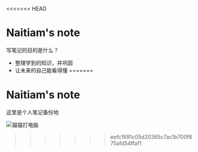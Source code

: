 <<<<<<< HEAD
# Naitiam's note

写笔记的目的是什么？

- 整理学到的知识，并巩固
- 让未来的自己能看得懂
=======
# Naitiam's note

这里是个人笔记备份地

![猫猫打电脑](https://user-images.githubusercontent.com/71304537/193831026-07cf0de0-48b4-4055-bb8a-97e8aa554704.gif)
>>>>>>> eefc1691c05d20365c7ac1b700f875afd54ffaf1
